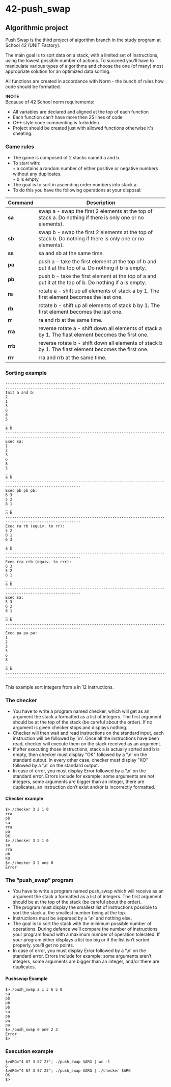 # 42-push_swap
## Algorithmic project

Push Swap is the third project of algorithm branch in the study program at School 42 (UNIT Factory). <br>

The main goal is to sort data on a stack, with a limited set of instructions, using
the lowest possible number of actions. To succeed you’ll have to manipulate various
types of algorithms and choose the one (of many) most appropriate solution for an
optimized data sorting.

All functions are created in accordance with Norm - the bunch of rules how code should be formatted.

**!NOTE** <br />
Because of 42 School norm requirements: <br />
* All variables are declared and aligned at the top of each function <br />
* Each function can't have more then 25 lines of code <br />
* C++ style code commenting is forbidden <br />
* Project should be created just with allowed functions otherwise it's cheating. <br />

### Game rules

* The game is composed of 2 stacks named a and b. <br>
* To start with: <br>
◦ a contains a random number of either positive or negative numbers without
any duplicates. <br>
◦ b is empty <br>
* The goal is to sort in ascending order numbers into stack a. <br>
* To do this you have the following operations at your disposal: <br>

| Command       | Description                                                                           |
| ------------- | --------------------------------------------------------------------------------------| 
| <b>sa</b>     | swap a - swap the first 2 elements at the top of stack a. Do nothing if there is only one or no elements). |
| <b>sb</b>     | swap b - swap the first 2 elements at the top of stack b. Do nothing if there is only one or no elements). |
| <b>ss</b>     | sa and sb at the same time. |
| <b>pa</b>     | push a - take the first element at the top of b and put it at the top of a. Do nothing if b is empty. |
| <b>pb</b>     | push b - take the first element at the top of a and put it at the top of b. Do nothing if a is empty. |
| <b>ra</b>     | rotate a - shift up all elements of stack a by 1. The first element becomes the last one. |
| <b>rb</b>     | rotate b - shift up all elements of stack b by 1. The first element becomes the last one. |
| <b>rr</b>     | ra and rb at the same time. |
| <b>rra</b>    | reverse rotate a - shift down all elements of stack a by 1. The flast element becomes the first one. |
| <b>rrb</b>    | reverse rotate b - shift down all elements of stack b by 1. The flast element becomes the first one. |
| <b>rrr</b>    | rra and rrb at the same time. |

### Sorting example

```
-------------------------------------------------------------------------------------------------------
Init a and b:
2
1
3
6
8
5
_ _
a b
-------------------------------------------------------------------------------------------------------
Exec sa:
1
2
3
6
8
5
_ _
a b
-------------------------------------------------------------------------------------------------------
Exec pb pb pb:
6 3
5 2
8 1
_ _
a b
-------------------------------------------------------------------------------------------------------
Exec ra rb (equiv. to rr):
5 2
8 1
6 3
_ _
a b
-------------------------------------------------------------------------------------------------------
Exec rra rrb (equiv. to rrr):
6 3
5 2
8 1
_ _
a b
-------------------------------------------------------------------------------------------------------
Exec sa:
5 3
6 2
8 1
_ _
a b
-------------------------------------------------------------------------------------------------------
Exec pa pa pa:
1
2
3
5
6
8
_ _
a b 
-------------------------------------------------------------------------------------------------------
```
This example sort integers from a in 12 instructions.

### The checker
* You have to write a program named checker, which will get as an argument the
stack a formatted as a list of integers. The first argument should be at the top of
the stack (be careful about the order). If no argument is given checker stops and
displays nothing.
* Checker will then wait and read instructions on the standard input, each instruction
will be followed by ’\n’. Once all the instructions have been read, checker will
execute them on the stack received as an argument.
* If after executing those instructions, stack a is actually sorted and b is empty, then
checker must display "OK" followed by a ’\n’ on the standard output. In every
other case, checker must display "KO" followed by a ’\n’ on the standard output.
* In case of error, you must display Error followed by a ’\n’ on the standard error.
Errors include for example: some arguments are not integers, some arguments are
bigger than an integer, there are duplicates, an instruction don’t exist and/or is
incorrectly formatted.

#### Checker example
```
$>./checker 3 2 1 0
rra
pb
sa
rra
pa
OK
$>./checker 3 2 1 0
sa
rra
pb
KO
$>./checker 3 2 one 0
Error
```

### The “push_swap” program
* You have to write a program named push_swap which will receive as an argument
the stack a formatted as a list of integers. The first argument should be at the top
of the stack (be careful about the order).
* The program must display the smallest list of instructions possible to sort the stack
a, the smallest number being at the top.
* Instructions must be separaed by a ’\n’ and nothing else.
* The goal is to sort the stack with the minimum possible number of operations.
During defence we’ll compare the number of instructions your program found with
a maximum number of operation tolerated. If your program either displays a list
too big or if the list isn’t sorted properly, you’ll get no points.
* In case of error, you must display Error followed by a ’\n’ on the standard error.
Errors include for example: some arguments aren’t integers, some arguments are
bigger than an integer, and/or there are duplicates.

#### Pushswap Example
```
$>./push_swap 2 1 3 6 5 8
sa
pb
pb
pb
sa
pa
pa
pa
$>./push_swap 0 one 2 3
Error
$>
```

### Execution example
```
$>ARG="4 67 3 87 23"; ./push_swap $ARG | wc -l
6
$>ARG="4 67 3 87 23"; ./push_swap $ARG | ./checker $ARG
OK
$>
```
